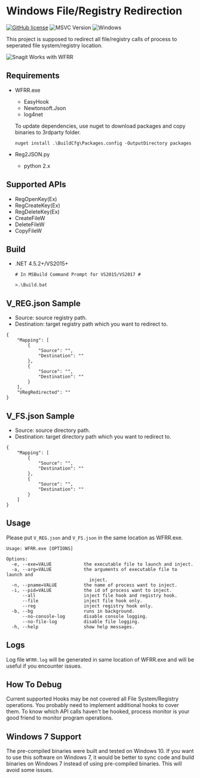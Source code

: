 # Windows File/Registry Redirection
[![GitHub license](https://img.shields.io/github/license/peitaosu/Win-FS-Reg-Redirect.svg)](https://github.com/peitaosu/Win-FS-Reg-Redirect/blob/master/LICENSE)
![MSVC Version](https://img.shields.io/badge/MSVC-2017-blue.svg)
![Windows](https://img.shields.io/badge/Windows-7%20%7C%2010-blue.svg)

This project is supposed to redirect all file/registry calls of process to seperated file system/registry location.

![Snagit Works with WFRR](Sample/snagit/snagit.png)

## Requirements
- WFRR.exe
   * EasyHook 
   * Newtonsoft.Json
   * log4net

   To update dependencies, use nuget to download packages and copy binaries to 3rdparty folder.
   ```
   nuget install .\BuildCfg\Packages.config -OutputDirectory packages
   ```
- Reg2JSON.py
   * python 2.x

## Supported APIs
* RegOpenKey(Ex)
* RegCreateKey(Ex)
* RegDeleteKey(Ex)
* CreateFileW
* DeleteFileW
* CopyFileW

## Build
* .NET 4.5.2+/VS2015+
    ```
    # In MSBuild Command Prompt for VS2015/VS2017 #
    
    >.\Build.bat
    ```

## V_REG.json Sample
* Source: source registry path.
* Destination: target registry path which you want to redirect to.
```
{
    "Mapping": [
        {
            "Source": "",
            "Destination": ""
        },
        {
            "Source": "",
            "Destination": ""
        }
    ],
    "VRegRedirected": ""
}
```

## V_FS.json Sample
* Source: source directory path.
* Destination: target directory path which you want to redirect to.
```
{
    "Mapping": [
        {
            "Source": "",
            "Destination": ""
        },
        {
            "Source": "",
            "Destination": ""
        }
    ]
}
```


## Usage

Please put `V_REG.json` and `V_FS.json` in the same location as WFRR.exe.

```
Usage: WFRR.exe [OPTIONS]

Options:
  -e, --exe=VALUE            the executable file to launch and inject.
  -a, --arg=VALUE            the arguments of executable file to launch and
                               inject.
  -n, --pname=VALUE          the name of process want to inject.
  -i, --pid=VALUE            the id of process want to inject.
      --all                  inject file hook and registry hook.
      --file                 inject file hook only.
      --reg                  inject registry hook only.
  -b, --bg                   runs in background.
      --no-console-log       disable console logging.
      --no-file-log          disable file logging.
  -h, --help                 show help messages.
```

## Logs

Log file `WFRR.log` will be generated in same location of WFRR.exe and will be useful if you encounter issues.

## How To Debug

Current supported Hooks may be not covered all File System/Registry operations. You probably need to implement additional hooks to cover them.
To know which API calls haven't be hooked, process monitor is your good friend to monitor program operations.

## Windows 7 Support

The pre-compiled binaries were built and tested on Windows 10. If you want to use this software on Windows 7, it would be better to sync code and build binaries on Windows 7 instead of using pre-compiled binaries. This will avoid some issues.
